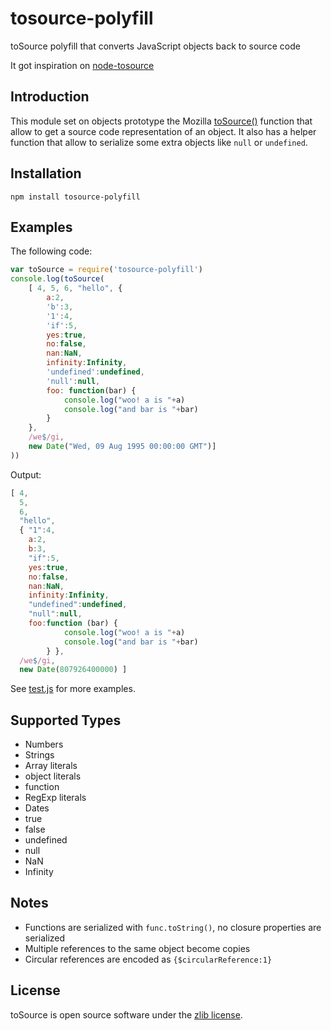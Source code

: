 tosource-polyfill
=================
toSource polyfill that converts JavaScript objects back to source code

It got inspiration on [node-tosource][1]

Introduction
------------
This module set on objects prototype the Mozilla [toSource()][2] function that
allow to get a source code representation of an object. It also has a helper
function that allow to serialize some extra objects like ```null``` or
```undefined```.

Installation
------------

`npm install tosource-polyfill`

Examples
--------
The following code:

```js
var toSource = require('tosource-polyfill')
console.log(toSource(
    [ 4, 5, 6, "hello", {
        a:2,
        'b':3,
        '1':4,
        'if':5,
        yes:true,
        no:false,
        nan:NaN,
        infinity:Infinity,
        'undefined':undefined,
        'null':null,
        foo: function(bar) {
            console.log("woo! a is "+a)
            console.log("and bar is "+bar)
        }
    },
    /we$/gi,
    new Date("Wed, 09 Aug 1995 00:00:00 GMT")]
))
```

Output:

```js
[ 4,
  5,
  6,
  "hello",
  { "1":4,
    a:2,
    b:3,
    "if":5,
    yes:true,
    no:false,
    nan:NaN,
    infinity:Infinity,
    "undefined":undefined,
    "null":null,
    foo:function (bar) {
            console.log("woo! a is "+a)
            console.log("and bar is "+bar)
        } },
  /we$/gi,
  new Date(807926400000) ]
```


See [test.js][3] for more examples.

Supported Types
---------------
* Numbers
* Strings
* Array literals
* object literals
* function
* RegExp literals
* Dates
* true
* false
* undefined
* null
* NaN
* Infinity

Notes
-----
* Functions are serialized with `func.toString()`, no closure properties are
  serialized
* Multiple references to the same object become copies
* Circular references are encoded as `{$circularReference:1}`

License
-------
toSource is open source software under the [zlib license][4].

[1]: https://github.com/marcello3d/node-tosource
[2]: https://developer.mozilla.org/en-US/docs/Web/JavaScript/Reference/Global_Objects/Object/toSource
[3]: https://github.com/piranna/tosource-polyfill/blob/master/test.js
[4]: https://github.com/piranna/tosource-polyfill/blob/master/LICENSE

